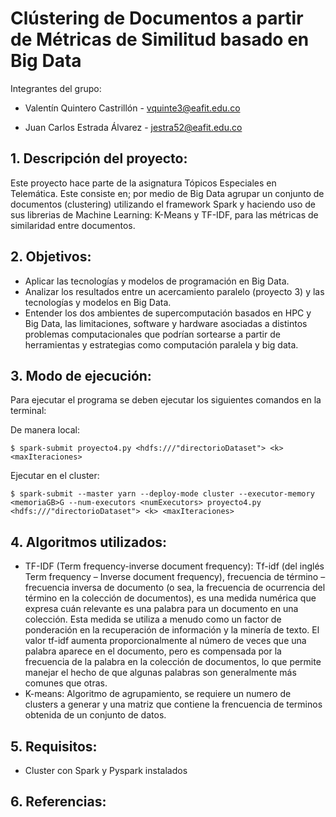 #  Clústering de Documentos a partir de Métricas de Similitud basado en Big Data

Integrantes del grupo:

* Valentín Quintero Castrillón - vquinte3@eafit.edu.co

* Juan Carlos Estrada Álvarez - jestra52@eafit.edu.co

## 1. Descripción del proyecto:
Este proyecto hace parte de la asignatura Tópicos Especiales en Telemática. Este consiste en; por medio de Big Data agrupar un conjunto de documentos (clustering) utilizando el framework Spark y haciendo uso de sus librerias de Machine Learning: K-Means y TF-IDF, para las métricas de similaridad entre documentos.

## 2. Objetivos:
* Aplicar las tecnologías y modelos de programación en Big Data.
* Analizar los resultados entre un acercamiento paralelo (proyecto 3) y las tecnologías y modelos en Big Data.
* Entender los dos ambientes de supercomputación basados en HPC y Big Data, las limitaciones, software y hardware asociadas a distintos problemas computacionales que podrían sortearse a partir de herramientas y estrategias como computación paralela y big data.

## 3. Modo de ejecución:
Para ejecutar el programa se deben ejecutar los siguientes comandos en la terminal:

De manera local:

    $ spark-submit proyecto4.py <hdfs:///"directorioDataset"> <k> <maxIteraciones>
    

Ejecutar en el cluster:

    $ spark-submit --master yarn --deploy-mode cluster --executor-memory <memoriaGB>G --num-executors <numExecutors> proyecto4.py <hdfs:///"directorioDataset"> <k> <maxIteraciones>

## 4. Algoritmos utilizados:
* TF-IDF (Term frequency-inverse document frequency): Tf-idf (del inglés Term frequency – Inverse document frequency), frecuencia de término – frecuencia inversa de documento (o sea, la frecuencia de ocurrencia del término en la colección de documentos), es una medida numérica que expresa cuán relevante es una palabra para un documento en una colección. Esta medida se utiliza a menudo como un factor de ponderación en la recuperación de información y la minería de texto. El valor tf-idf aumenta proporcionalmente al número de veces que una palabra aparece en el documento, pero es compensada por la frecuencia de la palabra en la colección de documentos, lo que permite manejar el hecho de que algunas palabras son generalmente más comunes que otras.
* K-means: Algoritmo de agrupamiento, se requiere un numero de clusters a generar y una matriz que contiene la frencuencia de terminos obtenida de un conjunto de datos.

## 5. Requisitos:
* Cluster con Spark y Pyspark instalados

## 6. Referencias:
